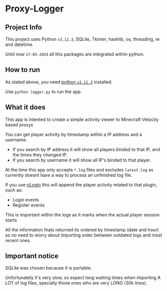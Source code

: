 # Proxy-Logger

## Project Info

This project uses Python `v3.11.3`, SQLite, Tkinter, hashlib, os, threading, re and datetime.

Until now `17-05-2024` all this packages are integrated within python.

## How to run

As stated above, you need [python `v3.11.3`](https://www.python.org/downloads/release/python-3113/) installed.

Use `python logger.py` to run the app.

## What it does

This app is intented to create a simple activity viewer to Minecraft Velocity based proxys

You can get player activity by timestamp within a IP address and a username.
- If you search by IP address it will show all players binded to that IP, and the times they changed IP.
- If you search by username it will show all IP's binded to that player.

At the time this app only accepts `*.log` files and excludes `latest.log` as currently doesnt have a way to process an unfinished log file.

If you use [nLogin](https://en.docs.nickuc.com/) this will append the player activity related to that plugin, such as:

- Login events
- Register events

This is important within the logs as it marks when the actual player session starts

All the information thats returned its ordered by timestamp (date and hour) so no need to worry about importing order between outdated logs and most recent ones.

## Important notice

SQLite was chosen because it is portable.

Unfortunately it's very slow, so expect long waiting times when importing A LOT of log files, specially those ones who are very LONG (30k lines).